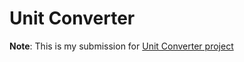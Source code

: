 # Unit Converter

**Note**: This is my submission for [Unit Converter project](https://roadmap.sh/projects/unit-converter)
